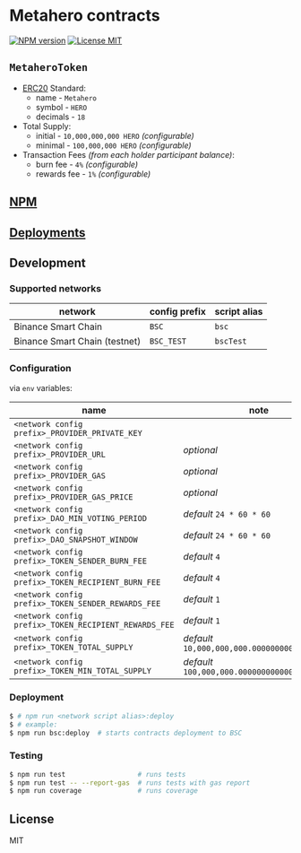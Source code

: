 # Metahero contracts

[![NPM version][npm-image]][npm-url]
[![License MIT][license-image]][license-url]

## `MetaheroToken`

* [ERC20](https://github.com/ethereum/EIPs/blob/master/EIPS/eip-20.md) Standard: 
  * name - `Metahero`
  * symbol - `HERO`
  * decimals - `18`
* Total Supply:
  * initial - `10,000,000,000 HERO` _(configurable)_
  * minimal - `100,000,000 HERO` _(configurable)_
* Transaction Fees _(from each holder participant balance)_:
  * burn fee - `4%` _(configurable)_
  * rewards fee - `1%` _(configurable)_

## [NPM](../README.md)

## [Deployments](../deployments/README.md)

## Development

### Supported networks

| network | config prefix | script alias |
| --- | --- | --- |
| Binance Smart Chain | `BSC` | `bsc` |
| Binance Smart Chain (testnet) | `BSC_TEST` | `bscTest` |

### Configuration

via `env` variables:

| name | note |
| --- | --- |
| `<network config prefix>_PROVIDER_PRIVATE_KEY` | |
| `<network config prefix>_PROVIDER_URL` | _optional_ |
| `<network config prefix>_PROVIDER_GAS` | _optional_ |
| `<network config prefix>_PROVIDER_GAS_PRICE` | _optional_ |
| `<network config prefix>_DAO_MIN_VOTING_PERIOD` | _default_ `24 * 60 * 60` |
| `<network config prefix>_DAO_SNAPSHOT_WINDOW` | _default_ `24 * 60 * 60` |
| `<network config prefix>_TOKEN_SENDER_BURN_FEE` | _default_ `4` |
| `<network config prefix>_TOKEN_RECIPIENT_BURN_FEE` | _default_ `4` |
| `<network config prefix>_TOKEN_SENDER_REWARDS_FEE` | _default_ `1` |
| `<network config prefix>_TOKEN_RECIPIENT_REWARDS_FEE` | _default_ `1`  |
| `<network config prefix>_TOKEN_TOTAL_SUPPLY` | _default_ `10,000,000,000.000000000000000000` |
| `<network config prefix>_TOKEN_MIN_TOTAL_SUPPLY` | _default_ `100,000,000.000000000000000000` |

### Deployment

```bash
$ # npm run <network script alias>:deploy
$ # example:
$ npm run bsc:deploy  # starts contracts deployment to BSC
```

### Testing

```bash
$ npm run test                  # runs tests
$ npm run test -- --report-gas  # runs tests with gas report
$ npm run coverage              # runs coverage
```

## License

MIT

[npm-image]: https://badge.fury.io/js/%40metahero%2Fcontracts.svg
[npm-url]: https://npmjs.org/package/@metahero/contracts
[license-image]: https://img.shields.io/badge/License-MIT-yellow.svg
[license-url]: https://github.com/metahero-token/metahero-contracts/blob/master/LICENSE
